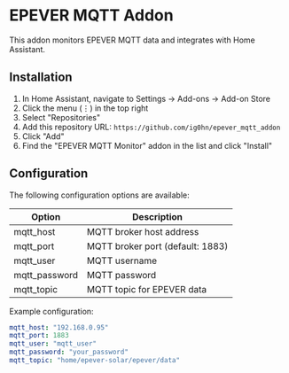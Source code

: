 # EPEVER MQTT Addon

This addon monitors EPEVER MQTT data and integrates with Home Assistant.

## Installation

1. In Home Assistant, navigate to Settings -> Add-ons -> Add-on Store
2. Click the menu (⋮) in the top right
3. Select "Repositories"
4. Add this repository URL: `https://github.com/ig0hn/epever_mqtt_addon`
5. Click "Add"
6. Find the "EPEVER MQTT Monitor" addon in the list and click "Install"

## Configuration

The following configuration options are available:

| Option | Description |
|--------|-------------|
| mqtt_host | MQTT broker host address |
| mqtt_port | MQTT broker port (default: 1883) |
| mqtt_user | MQTT username |
| mqtt_password | MQTT password |
| mqtt_topic | MQTT topic for EPEVER data |

Example configuration:
```yaml
mqtt_host: "192.168.0.95"
mqtt_port: 1883
mqtt_user: "mqtt_user"
mqtt_password: "your_password"
mqtt_topic: "home/epever-solar/epever/data"
